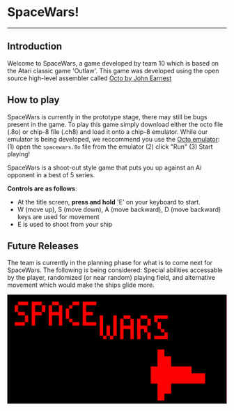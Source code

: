 # **SpaceWars!**
___
## Introduction
Welcome to SpaceWars, a game developed by team 10 which is based on the Atari classic game 'Outlaw'. This game was developed using the open source high-level assembler called [Octo by John Earnest](https://github.com/JohnEarnest/Octo)

## How to play
SpaceWars is currently in the prototype stage, there may still be bugs present in the game. To play this game simply download either the octo file (.8o) or chip-8 file (.ch8) and load it onto a chip-8 emulator. While our emulator is being developed, we reccommend you use the [Octo emulator](http://johnearnest.github.io/Octo/): (1) open the `spacewars.8o` file from the emulator (2) click "Run" (3) Start playing!

SpaceWars is a shoot-out style game that puts you up against an Ai opponent in a best of 5 series. 

**Controls are as follows**:
- At the title screen, **press and hold** 'E' on your keyboard to start. 
- W (move up), S (move down), A (move backward), D (move backward) keys are used for movement
- E is used to shoot from your ship


## Future Releases
The team is currently in the planning phase for what is to come next for SpaceWars. The following is being considered: Special abilities accessable by the player, randomized (or near random) playing field, and alternative movement which would make the ships glide more.

![SpaceWars Title Screen](titlescreen.PNG)
